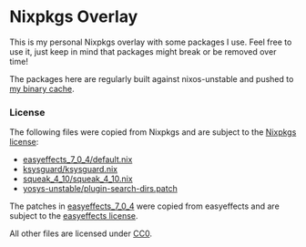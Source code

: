 # Nixpkgs Overlay

This is my personal Nixpkgs overlay with some packages I use. Feel free to use
it, just keep in mind that packages might break or be removed over time!

The packages here are regularly built against nixos-unstable and pushed to [my
binary cache][1].

### License

The following files were copied from Nixpkgs and are subject to the [Nixpkgs license][2]:

- [easyeffects_7_0_4/default.nix](easyeffects_7_0_4/default.nix)
- [ksysguard/ksysguard.nix](./ksysguard/ksysguard.nix)
- [squeak_4_10/squeak_4_10.nix](./squeak_4_10/squeak_4_10.nix)
- [yosys-unstable/plugin-search-dirs.patch](./yosys-unstable/plugin-search-dirs.patch)

The patches in [easyeffects_7_0_4](easyeffects_7_0_4) were copied from
easyeffects and are subject to the [easyeffects license][3].

All other files are licensed under [CC0][4].

[1]: https://internetunexplorer.cachix.org/
[2]: https://github.com/NixOS/nixpkgs/blob/master/COPYING
[3]: https://github.com/wwmm/easyeffects/blob/master/LICENSE
[4]: https://creativecommons.org/publicdomain/zero/1.0/
